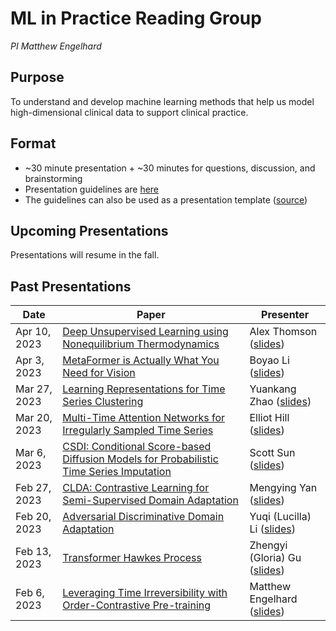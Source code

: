# ML in Practice Reading Group
*PI Matthew Engelhard*

## Purpose
To understand and develop machine learning methods that help us model high-dimensional clinical data to support clinical practice.

## Format
- ~30 minute presentation + ~30 minutes for questions, discussion, and brainstorming
- Presentation guidelines are [here](presentation_template.pdf)
- The guidelines can also be used as a presentation template ([source](presentation_template.tex))

## Upcoming Presentations

Presentations will resume in the fall.

<!-- Date | Paper | Presenter
--- | --- | ---
TBD | TBD | TBD -->

## Past Presentations

Date | Paper | Presenter
--- | --- | ---
Apr 10, 2023 | [Deep Unsupervised Learning using Nonequilibrium Thermodynamics](https://arxiv.org/pdf/1503.03585.pdf) | Alex Thomson ([slides](presentations/sohl-dickstein_icml_2015.pdf))
Apr 3, 2023 | [MetaFormer is Actually What You Need for Vision](https://openaccess.thecvf.com/content/CVPR2022/papers/Yu_MetaFormer_Is_Actually_What_You_Need_for_Vision_CVPR_2022_paper.pdf) | Boyao Li ([slides](presentations/yu_cvpr_2022.pdf))
Mar 27, 2023 | [Learning Representations for Time Series Clustering](https://proceedings.neurips.cc/paper/2019/file/1359aa933b48b754a2f54adb688bfa77-Paper.pdf) | Yuankang Zhao ([slides](presentations/ma_neurips_2019.pdf))
Mar 20, 2023 | [Multi-Time Attention Networks for Irregularly Sampled Time Series](https://arxiv.org/pdf/2101.10318.pdf) | Elliot Hill ([slides](presentations/shukla_iclr_2021.pdf))
Mar 6, 2023 | [CSDI: Conditional Score-based Diffusion Models for Probabilistic Time Series Imputation](https://proceedings.neurips.cc/paper/2021/file/cfe8504bda37b575c70ee1a8276f3486-Paper.pdf) | Scott Sun ([slides](presentations/tashiro_neurips_2021.pdf))
Feb 27, 2023 | [CLDA: Contrastive Learning for Semi-Supervised Domain Adaptation](https://proceedings.neurips.cc/paper/2021/hash/288cd2567953f06e460a33951f55daaf-Abstract.html) | Mengying Yan ([slides](presentations/singh_neurips_2021.pdf))
Feb 20, 2023 | [Adversarial Discriminative Domain Adaptation](https://arxiv.org/abs/1702.05464) | Yuqi (Lucilla) Li ([slides](presentations/tzeng_cvpr_2017.pdf))
Feb 13, 2023 | [Transformer Hawkes Process](http://proceedings.mlr.press/v119/zuo20a) | Zhengyi (Gloria) Gu ([slides](presentations/zuo_icml_2020.pdf))
Feb 6, 2023 | [Leveraging Time Irreversibility with Order-Contrastive Pre-training](https://proceedings.mlr.press/v151/agrawal22a) | Matthew Engelhard ([slides](presentations/agrawal_aistats_2022.pdf))
